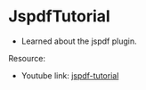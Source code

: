 # JspdfTutorial
- Learned about the jspdf plugin.

Resource:
- Youtube link: [jspdf-tutorial](https://www.youtube.com/watch?v=Eh6StPjcWjE)
